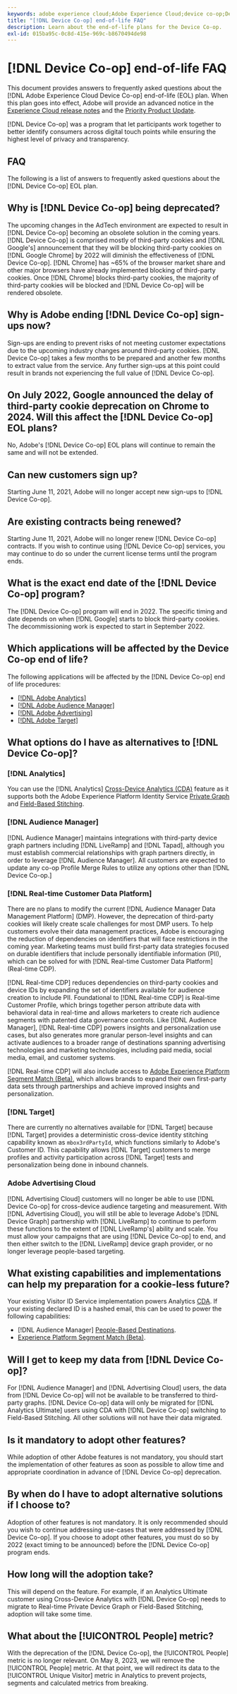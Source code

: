 ```yaml
---
keywords: adobe experience cloud;Adobe Experience Cloud;device co-op;Device Co-op;end-of-life
title: "[!DNL Device Co-op] end-of-life FAQ"
description: Learn about the end-of-life plans for the Device Co-op.
exl-id: 015ba95c-0c8d-415e-969c-b8670494de98
---
```

# [!DNL Device Co-op] end-of-life FAQ

This document provides answers to frequently asked questions about the [!DNL Adobe Experience Cloud Device Co-op] end-of-life (EOL) plan. When this plan goes into effect, Adobe will provide an advanced notice in the [Experience Cloud release notes](https://experienceleague.adobe.com/docs/release-notes/experience-cloud/current.html) and the [Priority Product Update](https://www.adobe.com/subscription/priority-product-update.html).

[!DNL Device Co-op] was a program that let participants work together to better identify consumers across digital touch points while ensuring the highest level of privacy and transparency.

## FAQ

The following is a list of answers to frequently asked questions about the [!DNL Device Co-op] EOL plan.

## Why is [!DNL Device Co-op] being deprecated?

The upcoming changes in the AdTech environment are expected to result in [!DNL Device Co-op] becoming an obsolete solution in the coming years. [!DNL Device Co-op] is comprised mostly of third-party cookies and [!DNL Google's] announcement that they will be blocking third-party cookies on [!DNL Google Chrome] by 2022 will diminish the effectiveness of [!DNL Device Co-op]. [!DNL Chrome] has ~65% of the browser market share and other major browsers have already implemented blocking of third-party cookies. Once [!DNL Chrome] blocks third-party cookies, the majority of third-party cookies will be blocked and [!DNL Device Co-op] will be rendered obsolete.

## Why is Adobe ending [!DNL Device Co-op] sign-ups now?

Sign-ups are ending to prevent risks of not meeting customer expectations due to the upcoming industry changes around third-party cookies. [!DNL Device Co-op] takes a few months to be prepared and another few months to extract value from the service. Any further sign-ups at this point could result in brands not experiencing the full value of [!DNL Device Co-op].

## On July 2022, Google announced the delay of third-party cookie deprecation on Chrome to 2024. Will this affect the [!DNL Device Co-op] EOL plans?

No, Adobe's [!DNL Device Co-op] EOL plans will continue to remain the same and will not be extended.

## Can new customers sign up?

Starting June 11, 2021, Adobe will no longer accept new sign-ups to [!DNL Device Co-op].

## Are existing contracts being renewed?

Starting June 11, 2021, Adobe will no longer renew [!DNL Device Co-op] contracts. If you wish to continue using [!DNL Device Co-op] services, you may continue to do so under the current license terms until the program ends.

## What is the exact end date of the [!DNL Device Co-op] program?

The [!DNL Device Co-op] program will end in 2022. The specific timing and date depends on when [!DNL Google] starts to block third-party cookies. The decommissioning work is expected to start in September 2022.

## Which applications will be affected by the Device Co-op end of life?

The following applications will be affected by the [!DNL Device Co-op] end of life procedures:

- [[!DNL Adobe Analytics]](https://experienceleague.adobe.com/docs/analytics.html?lang=en)
- [[!DNL Adobe Audience Manager]](https://experienceleague.adobe.com/docs/audience-manager/user-guide/overview/aam-overview.html?lang=en)
- [[!DNL Adobe Advertising]](https://experienceleague.adobe.com/docs/advertising)
- [[!DNL Adobe Target]](https://experienceleague.adobe.com/docs/target/using/introduction/intro.html?lang=en)

## What options do I have as alternatives to [!DNL Device Co-op]?

### [!DNL Analytics]

You can use the [!DNL Analytics] [Cross-Device Analytics (CDA)](https://experienceleague.adobe.com/docs/analytics/components/cda/overview.html) feature as it supports both the Adobe Experience Platform Identity Service [Private Graph](https://experienceleague.adobe.com/docs/analytics/components/cda/device-graph.html?lang=en) and [Field-Based Stitching](https://experienceleague.adobe.com/docs/analytics/components/cda/field-based-stitching.html?lang=en).

### [!DNL Audience Manager]

[!DNL Audience Manager] maintains integrations with third-party device graph partners including [!DNL LiveRamp] and [!DNL Tapad], although you must establish commercial relationships with graph partners directly, in order to leverage [!DNL Audience Manager]. All customers are expected to update any co-op Profile Merge Rules to utilize any options other than [!DNL Device Co-op.]

### [!DNL Real-time Customer Data Platform]

There are no plans to modify the current [!DNL Audience Manager Data Management Platform] (DMP). However, the deprecation of third-party cookies will likely create scale challenges for most DMP users. To help customers evolve their data management practices, Adobe is encouraging the reduction of dependencies on identifiers that will face restrictions in the coming year. Marketing teams must build first-party data strategies focused on durable identifiers that include personally identifiable information (PII), which can be solved for with [!DNL Real-time Customer Data Platform] (Real-time CDP).

[!DNL Real-time CDP] reduces dependencies on third-party cookies and device IDs by expanding the set of identifiers available for audience creation to include PII. Foundational to [!DNL Real-time CDP] is Real-time Customer Profile, which brings together person attribute data with behavioral data in real-time and allows marketers to create rich audience segments with patented data governance controls. Like [!DNL Audience Manager], [!DNL Real-time CDP] powers insights and personalization use cases, but also generates more granular person-level insights and can activate audiences to a broader range of destinations spanning advertising technologies and marketing technologies, including paid media, social media, email, and customer systems.

[!DNL Real-time CDP] will also include access to [Adobe Experience Platform Segment Match (Beta)](https://experienceleague.adobe.com/docs/experience-platform/segmentation/ui/segment-match/overview.html?lang=en), which allows brands to expand their own first-party data sets through partnerships and achieve improved insights and personalization.

### [!DNL Target]

There are currently no alternatives available for [!DNL Target] because [!DNL Target] provides a deterministic cross-device identity stitching capability known as `mbox3rdPartyId`, which functions similarly to Adobe's Customer ID. This capability allows [!DNL Target] customers to merge profiles and activity participation across [!DNL Target] tests and personalization being done in inbound channels.

### Adobe Advertising Cloud

[!DNL Advertising Cloud] customers will no longer be able to use [!DNL Device Co-op] for cross-device audience targeting and measurement. With [!DNL Advertising Cloud], you will still be able to leverage Adobe's [!DNL Device Graph] partnership with [!DNL LiveRamp] to continue to perform these functions to the extent of [!DNL LiveRamp's] ability and scale. You must allow your campaigns that are using [!DNL Device Co-op] to end, and then either switch to the [!DNL LiveRamp] device graph provider, or no longer leverage people-based targeting.

## What existing capabilities and implementations can help my preparation for a cookie-less future?

Your existing Visitor ID Service implementation powers Analytics [CDA](https://experienceleague.adobe.com/docs/analytics/components/cda/overview.html). If your existing declared ID is a hashed email, this can be used to power the following capabilities:

- [!DNL Audience Manager] [People-Based Destinations](https://experienceleague.adobe.com/docs/audience-manager/user-guide/features/destinations/people-based/people-based-destinations-overview.html).
- [Experience Platform Segment Match (Beta)](https://experienceleague.adobe.com/docs/experience-platform/segmentation/ui/segment-match/overview.html?lang=en).

## Will I get to keep my data from [!DNL Device Co-op]?

For [!DNL Audience Manager] and [!DNL Advertising Cloud] users, the data from [!DNL Device Co-op] will not be available to be transferred to third-party graphs. [!DNL Device Co-op] data will only be migrated for [!DNL Analytics Ultimate] users using CDA with [!DNL Device Co-op] switching to Field-Based Stitching. All other solutions will not have their data migrated.

## Is it mandatory to adopt other features?

While adoption of other Adobe features is not mandatory, you should start the implementation of other features as soon as possible to allow time and appropriate coordination in advance of [!DNL Device Co-op] deprecation.

## By when do I have to adopt alternative solutions if I choose to?

Adoption of other features is not mandatory. It is only recommended should you wish to continue addressing use-cases that were addressed by [!DNL Device Co-op]. If you choose to adopt other features, you must do so by 2022 (exact timing to be announced) before the [!DNL Device Co-op] program ends.

## How long will the adoption take?

This will depend on the feature. For example, if an Analytics Ultimate customer using Cross-Device Analytics with [!DNL Device Co-op] needs to migrate to Real-time Private Device Graph or Field-Based Stitching, adoption will take some time.

## What about the [!UICONTROL People] metric?

With the deprecation of the [!DNL Device Co-op], the [!UICONTROL People] metric is no longer relevant. On May 8, 2023, we will remove the [!UICONTROL People] metric. At that point, we will redirect its data to the [!UICONTROL Unique Visitor] metric in Analytics to prevent projects, segments and calculated metrics from breaking.

